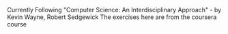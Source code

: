 Currently Following "Computer Science: An Interdisciplinary Approach" - by Kevin Wayne, Robert Sedgewick
The exercises here are from the coursera course